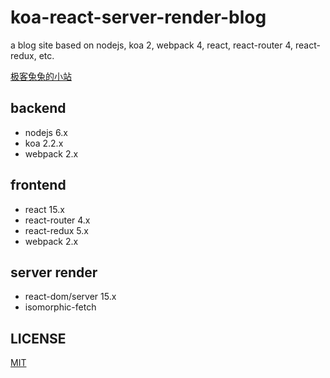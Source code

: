 # koa-react-server-render-blog
a blog site based on nodejs, koa 2, webpack 4, react, react-router 4, react-redux, etc.

[极客兔兔的小站](http://geektutu.com)


## backend
- nodejs 6.x
- koa 2.2.x
- webpack 2.x

## frontend
- react 15.x
- react-router 4.x
- react-redux 5.x
- webpack 2.x

## server render
- react-dom/server 15.x
- isomorphic-fetch

## LICENSE
[MIT](./LICENSE)
